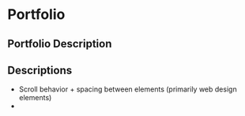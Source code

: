 # Portfolio

## Portfolio Description

## Descriptions
- Scroll behavior + spacing between elements (primarily web design elements)
- 
